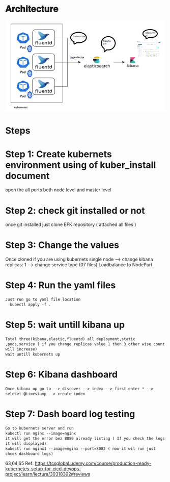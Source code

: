 # 𝐀𝐫𝐜𝐡𝐢𝐭𝐞𝐜𝐭𝐮𝐫𝐞
![Watch the image](/aws/efk-kuber/EFK-Usecase.PNG)


# Steps
# Step 1: Create kubernets environment using of kuber_install document
  open the all ports both node level and master level
# Step 2: check git installed or not 
  once git installed just clone EFK repository ( attached all files )
# Step 3: Change the values
  Once cloned if you are using kubernets single node 
   --> change kibana replicas: 1
   --> change service type (07 files) Loadbalance to NodePort
 # Step 4: Run the yaml files
    Just run go to yaml file location 
      kubectl apply -f .
 # Step 5: wait untill kibana up
    Total three(kibana,elastic,fluentd) all deployment,static ,pods,service ( if you change replicas value 1 then 3 other wise count will increase)
    wait untill kubernets up
 # Step 6: Kibana dashboard
    Once kibana up go to --> discover --> index --> first enter * --> selecet @timestamp --> create index
 # Step 7: Dash board log testing
    Go to kubernets server and run 
    kubectl run nginx --image=nginx 
    it will get the error bez 8080 already listing ( If you check the logs it will displayed)
    kubectl run nginx1 --image=nginx --port=8082 ( now it wil run just chcek dashboard logs)

63,64,65
Ref: https://tcsglobal.udemy.com/course/production-ready-kubernetes-setup-for-cicd-devops-project/learn/lecture/30318392#reviews
